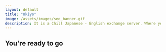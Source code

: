```yaml
---
layout: default
title: "Ukiyo"
image: /assets/images/seo_banner.gif
description: It is a Chill Japanese - English exchange server. Where you can get JLPT updates, best resource, helpful members, and much more. Join now.
---
```


## You're ready to go
